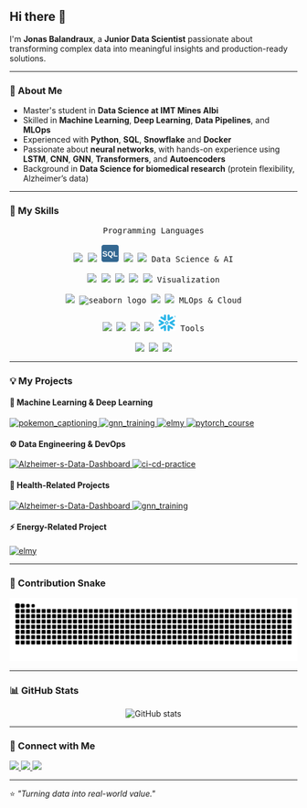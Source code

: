 ## Hi there 👋

I'm **Jonas Balandraux**, a **Junior Data Scientist** passionate about transforming complex data into meaningful insights and production-ready solutions.

---

### 🚀 About Me
- Master's student in **Data Science at IMT Mines Albi**
- Skilled in **Machine Learning**, **Deep Learning**, **Data Pipelines**, and **MLOps**
- Experienced with **Python**, **SQL**, **Snowflake** and **Docker**
- Passionate about **neural networks**, with hands-on experience using **LSTM**, **CNN**, **GNN**, **Transformers**, and **Autoencoders**
- Background in **Data Science for biomedical research** (protein flexibility, Alzheimer’s data)

---

### 🧰 My Skills
<p align="center">
  <kbd>
    <kbd>Programming Languages</kbd>
    <br><br>
    <img width="30px" src="https://cdn.jsdelivr.net/gh/devicons/devicon/icons/python/python-original.svg" />
    <img width="30px" src="https://cdn.jsdelivr.net/gh/devicons/devicon/icons/r/r-original.svg" />
    <img width="30px" src="sql_logo.svg" alt="SQL" />
    <img width="30px" src="https://cdn.jsdelivr.net/gh/devicons/devicon/icons/cplusplus/cplusplus-original.svg" />
    <img width="30px" src="https://cdn.jsdelivr.net/gh/devicons/devicon/icons/javascript/javascript-original.svg" />
  </kbd>

  <kbd>
    <kbd>Data Science & AI</kbd>
    <br><br>
    <img width="30px" src="https://cdn.jsdelivr.net/gh/devicons/devicon/icons/pandas/pandas-original.svg" />
    <img width="30px" src="https://cdn.jsdelivr.net/gh/devicons/devicon/icons/numpy/numpy-original.svg" />
    <img width="30px" src="https://cdn.jsdelivr.net/gh/devicons/devicon/icons/scikitlearn/scikitlearn-original.svg" />
    <img width="30px" src="https://cdn.jsdelivr.net/gh/devicons/devicon/icons/pytorch/pytorch-original.svg" />
    <img width="30px" src="https://cdn.jsdelivr.net/gh/devicons/devicon/icons/tensorflow/tensorflow-original.svg" />
  </kbd>

  <kbd>
    <kbd>Visualization</kbd>
    <br><br>
    <img width="30px" src="https://cdn.jsdelivr.net/gh/devicons/devicon/icons/matplotlib/matplotlib-original.svg" />
    <img width="30px" src="https://seaborn.pydata.org/_images/logo-mark-lightbg.svg" alt="seaborn logo" />
    <img width="30px" src="https://cdn.jsdelivr.net/gh/devicons/devicon/icons/plotly/plotly-original.svg" />
    <img width="30px" src="https://cdn.jsdelivr.net/gh/devicons/devicon/icons/streamlit/streamlit-original.svg" />
  </kbd>

  <kbd>
    <kbd>MLOps & Cloud</kbd>
    <br><br>
    <img width="30px" src="https://cdn.jsdelivr.net/gh/devicons/devicon/icons/docker/docker-original.svg" />
    <img width="30px" src="https://cdn.jsdelivr.net/gh/devicons/devicon/icons/fastapi/fastapi-original.svg" />
    <img width="30px" src="https://cdn.jsdelivr.net/gh/devicons/devicon/icons/githubactions/githubactions-original.svg" />
    <img width="30px" src="https://cdn.jsdelivr.net/gh/devicons/devicon/icons/terraform/terraform-original.svg" />
    <img width="30px" src="snowflake_logo.svg" alt="Snowflake" />
  </kbd>

  <kbd>
    <kbd>Tools</kbd>
    <br><br>
    <img width="30px" src="https://cdn.jsdelivr.net/gh/devicons/devicon/icons/jupyter/jupyter-original.svg" />
    <img width="30px" src="https://cdn.jsdelivr.net/gh/devicons/devicon/icons/vscode/vscode-original.svg" />
    <img width="30px" src="https://cdn.jsdelivr.net/gh/devicons/devicon/icons/git/git-original.svg" />
  </kbd>
</p>

---
### 💡 My Projects

#### 🤖 Machine Learning & Deep Learning
<td align="center">
  <a href="https://github.com/JonasBlx/pokemon_captioning">
    <img width="260" src="https://gh-card.dev/repos/JonasBlx/pokemon_captioning.svg" alt="pokemon_captioning" />
  </a>
</td>
<td align="center">
  <a href="https://github.com/JonasBlx/gnn_training">
    <img width="260" src="https://gh-card.dev/repos/JonasBlx/gnn_training.svg" alt="gnn_training" />
  </a>
</td>
<td align="center">
  <a href="https://github.com/JonasBlx/elmy">
    <img width="260" src="https://gh-card.dev/repos/JonasBlx/elmy.svg" alt="elmy" />
  </a>
</td>
</tr>
<tr>
<td align="center">
  <a href="https://github.com/JonasBlx/pytorch_course">
    <img width="260" src="https://gh-card.dev/repos/JonasBlx/pytorch_course.svg" alt="pytorch_course" />
  </a>
</td>

#### ⚙️ Data Engineering & DevOps
<td align="center">
  <a href="https://github.com/JonasBlx/Alzheimer-s-Data-Dashboard">
    <img width="260" src="https://gh-card.dev/repos/JonasBlx/Alzheimer-s-Data-Dashboard.svg" alt="Alzheimer-s-Data-Dashboard" />
  </a>
</td>
<td>
  <a href="https://github.com/JonasBlx/ci-cd-practice">
    <img width="260" src="https://gh-card.dev/repos/JonasBlx/ci-cd-practice.svg" alt="ci-cd-practice" />
  </a>
</td>

#### 🧬 Health-Related Projects
<td align="center">
  <a href="https://github.com/JonasBlx/Alzheimer-s-Data-Dashboard">
    <img width="260" src="https://gh-card.dev/repos/JonasBlx/Alzheimer-s-Data-Dashboard.svg" alt="Alzheimer-s-Data-Dashboard" />
  </a>
</td>
<td align="center">
  <a href="https://github.com/JonasBlx/gnn_training">
    <img width="260" src="https://gh-card.dev/repos/JonasBlx/gnn_training.svg" alt="gnn_training" />
  </a>
</td>

#### ⚡ Energy-Related Project
<td align="center">
  <a href="https://github.com/JonasBlx/elmy">
    <img width="260" src="https://gh-card.dev/repos/JonasBlx/elmy.svg" alt="elmy" />
  </a>
</td>
  
---

### 🐍 Contribution Snake
![snake gif](https://github.com/JonasBlx/JonasBlx/blob/output/github-contribution-grid-snake.svg)

---

### 📊 GitHub Stats
<p align="center">
  <img src="https://github-readme-stats.vercel.app/api?username=JonasBlx&show_icons=true&theme=radical" alt="GitHub stats" />
</p>

---

### 🔗 Connect with Me
<p align="left">
  <a href="https://www.linkedin.com/in/jonasbalandraux/" target="_blank">
    <img src="https://img.shields.io/badge/LinkedIn-Jonas%20Balandraux-blue?logo=linkedin&logoColor=white" />
  </a>
  <a href="mailto:jonas.balandraux@mines-albi.fr">
    <img src="https://img.shields.io/badge/Email-Contact%20Me-red?logo=gmail&logoColor=white" />
  </a>
  <a href="https://github.com/JonasBlx">
    <img src="https://img.shields.io/badge/GitHub-JonasBlx-black?logo=github&logoColor=white" />
  </a>
</p>

---

⭐ *"Turning data into real-world value."*
